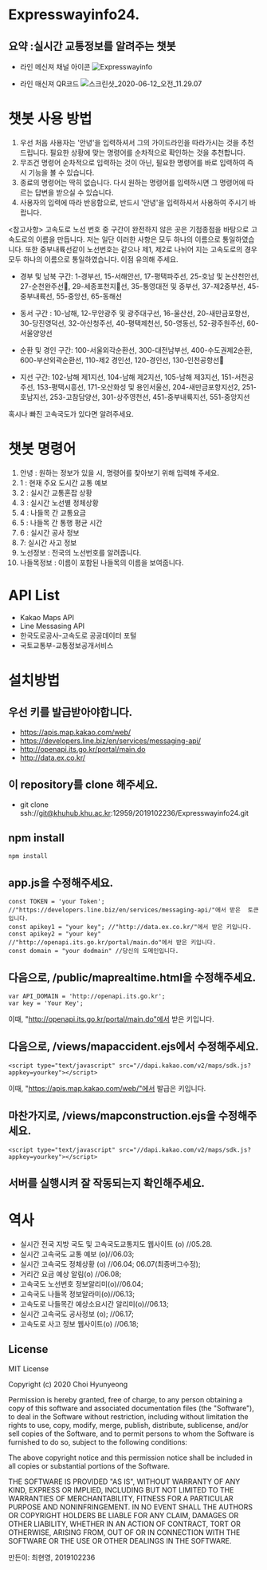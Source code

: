 Expresswayinfo24.  
=
   
요약 :실시간 교통정보를 알려주는 챗봇
-  


- 라인 메신져 채널 아이콘
![Expresswayinfo](/uploads/ddd3df567660d18e977d072a9417e49c/Expresswayinfo.png)

- 라인 매신져 QR코드
![스크린샷_2020-06-12_오전_11.29.07](/uploads/cc9196a2241574dc538223f70c0b3f02/스크린샷_2020-06-12_오전_11.29.07.png)



챗봇 사용 방법
=
   

1. 우선 처음 사용자는 '안녕'을 입력하셔서 그의 가이드라인을 따라가시는 것을 추천드립니다. 필요한 상황에 맞는 명령어를 순차적으로 확인하는 것을 추천합니다.
2. 무조건 명령어 순차적으로 입력하는 것이 아닌, 필요한 명령어를 바로 입력하여 즉시 기능을 볼 수 있습니다.
3. 종료의 명령어는 딱히 없습니다. 다시 원하는 명령어를 입력하시면 그 명령어에 따르는 답변을 받으실 수 있습니다.
4. 사용자의 입력에 따라 반응함으로, 반드시 '안녕'을 입력하셔서 사용하여 주시기 바랍니다.    

   
<참고사항>
고속도로 노선 번호 중 구간이 완전하지 않은 곳은 기점종점을 바탕으로 고속도로의 이름을 만듭니다. 저는 일단 이러한 사항은 모두 하나의 이름으로 통일하였습니다. 또한 중부내륙선같이 노선번호는 같으나 제1, 제2로 나뉘어 지는 고속도로의 경우 모두 하나의 이름으로 통일하였습니다. 이점 유의해 주세요. 

- 경부 및 남북 구간: 
1-경부선, 15-서해안선, 17-평택파주선, 25-호남 및 논산천안선, 27-순천완주선, 29-세종포천지선, 35-통영대전 및 중부선, 37-제2중부선, 45-중부내륙선, 55-중앙선, 65-동해선

- 동서 구간 : 
10-남해, 12-무안광주 및 광주대구선, 16-울산선, 20-새만금포항선, 30-당진영덕선, 32-아산청주선, 40-평택제천선, 50-영동선, 52-광주원주선, 60-서울양양선

- 순환 및 경인 구간: 
100-서울외각순환선, 300-대전남부선, 400-수도권제2순환, 600-부산외곽순환선, 110-제2 경인선, 120-경인선, 130-인천공항선

- 지선 구간: 
102-남해 제1지선, 104-남해 제2지선, 105-남해 제3지선, 151-서천공주선, 153-평택시흥선, 171-오산화성 및 용인서울선, 204-새만금포항지선2, 251-호남지선, 253-고참담양선, 301-상주영천선, 451-중부내륙지선, 551-중앙지선


혹시나 빠진 고속국도가 있다면 알려주세요.


챗봇 명령어
=

1. 안녕 : 원하는 정보가 있을 시, 명령어를 찾아보기 위해 입력해 주세요.
2. 1 : 현재 주요 도시간 교통 예보 
3. 2 : 실시간 교통혼잡 상황
4. 3 : 실시간 노선별 정체상황
5. 4 : 나들목 간 교통요금
6. 5 : 나들목 간 통행 평균 시간
7. 6 : 실시간 공사 정보
8. 7: 실시간 사고 정보
9. 노선정보 : 전국의 노선번호를 알려줍니다.
10. 나들목정보 : 이름이 포함된 나들목의 이름을 보여줍니다.
   
API List
=

- Kakao Maps API
- Line Messasing API
- 한국도로공사-고속도로 공공데이터 포털
- 국토교통부-교통정보공개서비스
   
      
설치방법
=

우선 키를 발급받아야합니다.
-
- https://apis.map.kakao.com/web/
- https://developers.line.biz/en/services/messaging-api/
- http://openapi.its.go.kr/portal/main.do
- http://data.ex.co.kr/

이 repository를 clone 해주세요.   
-   
- git clone  ssh://git@khuhub.khu.ac.kr:12959/2019102236/Expresswayinfo24.git


npm install
-
 
    npm install 


app.js을 수정해주세요.
-
    const TOKEN = 'your Token'; //"https://developers.line.biz/en/services/messaging-api/"에서 받은  토큰입니다.   
    const apikey1 = "your key"; //"http://data.ex.co.kr/"에서 받은 키입니다.     
    const apikey2 = "your key" //"http://openapi.its.go.kr/portal/main.do"에서 받은 키입니다.   
    const domain = "your dodmain" //당신의 도메인입니다.   
   

다음으로, /public/maprealtime.html을 수정해주세요.   
-
    var API_DOMAIN = 'http://openapi.its.go.kr';   
    var key = 'Your Key';   


이때,  "http://openapi.its.go.kr/portal/main.do"에서 받은 키입니다.

다음으로, /views/mapaccident.ejs에서 수정해주세요.
-
    <script type="text/javascript" src="//dapi.kakao.com/v2/maps/sdk.js?appkey=yourkey"></script>   
    
이때, "https://apis.map.kakao.com/web/"에서 발급은 키입니다.

마찬가지로, /views/mapconstruction.ejs을 수정해주세요.
-
   
    <script type="text/javascript" src="//dapi.kakao.com/v2/maps/sdk.js?appkey=yourkey"></script>
   
 서버를 실행시켜 잘 작동되는지 확인해주세요.
 -
 


역사
=

- 실시간 전국 지방 국도 및 고속국도교통지도 웹사이트 (o) //05.28.
- 실시간 고속국도 교통 예보 (o)//06.03; 
- 실시간 고속국도 정체상황 (o) //06.04; 06.07(최종버그수정);
- 거리간 요금 예상 알림(o) //06.08;
- 고속국도 노선번호 정보알리미(o)//06.04;
- 고속국도 나들목 정보알라미(o)//06.13;
- 고속도로 나들목간 예상소요시간 알리미(o)//06.13;
- 실시간 고속국도 공사정보 (o); //06.17;
- 고속도로 사고 정보 웹사이트(o) //06.18;

License
-
  
MIT License

Copyright (c) 2020 Choi Hyunyeong

Permission is hereby granted, free of charge, to any person obtaining a copy
of this software and associated documentation files (the "Software"), to deal
in the Software without restriction, including without limitation the rights
to use, copy, modify, merge, publish, distribute, sublicense, and/or sell
copies of the Software, and to permit persons to whom the Software is
furnished to do so, subject to the following conditions:

The above copyright notice and this permission notice shall be included in all
copies or substantial portions of the Software.

THE SOFTWARE IS PROVIDED "AS IS", WITHOUT WARRANTY OF ANY KIND, EXPRESS OR
IMPLIED, INCLUDING BUT NOT LIMITED TO THE WARRANTIES OF MERCHANTABILITY,
FITNESS FOR A PARTICULAR PURPOSE AND NONINFRINGEMENT. IN NO EVENT SHALL THE
AUTHORS OR COPYRIGHT HOLDERS BE LIABLE FOR ANY CLAIM, DAMAGES OR OTHER
LIABILITY, WHETHER IN AN ACTION OF CONTRACT, TORT OR OTHERWISE, ARISING FROM,
OUT OF OR IN CONNECTION WITH THE SOFTWARE OR THE USE OR OTHER DEALINGS IN THE
SOFTWARE.



만든이: 최현영, 2019102236
